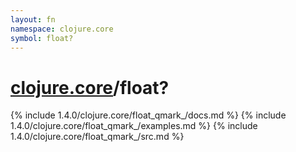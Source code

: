 ```yaml
---
layout: fn
namespace: clojure.core
symbol: float?
---
```


# [clojure.core](../)/float?

{% include 1.4.0/clojure.core/float_qmark_/docs.md %}
{% include 1.4.0/clojure.core/float_qmark_/examples.md %}
{% include 1.4.0/clojure.core/float_qmark_/src.md %}

